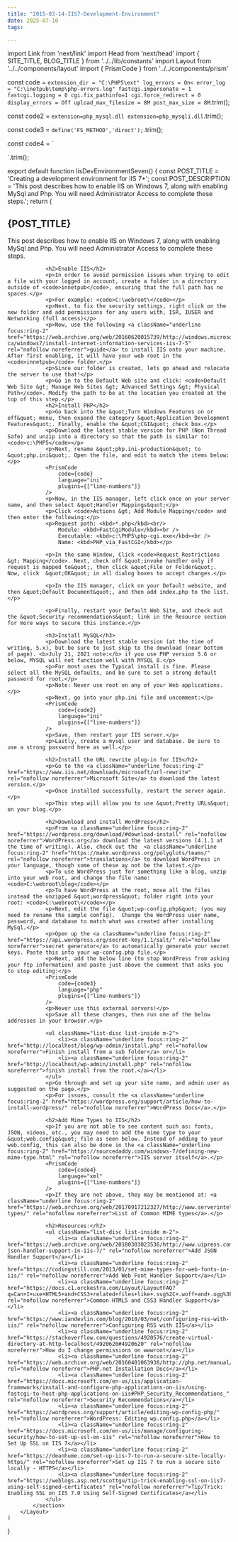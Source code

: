 ```yaml
---
title: "2015-03-14-IIS7-Development-Environment"
date: 2025-07-10
tags:

---
```


import Link from 'next/link'
import Head from 'next/head'
import { SITE_TITLE, BLOG_TITLE } from '../../lib/constants'
import Layout from '../../components/layout'
import { PrismCode } from '../../components/prism'

const code = `
extension_dir = "C:\PHP5\ext"
log_errors = On<
error_log = "C:\inetpub\temp\php-errors.log"
fastcgi.impersonate = 1
fastcgi.logging = 0
cgi.fix_pathinfo=1
cgi.force_redirect = 0
display_errors = Off
upload_max_filesize = 8M
post_max_size = 8M
`.trim();

const code2 = `
extension=php_mysql.dll
extension=php_mysqli.dll
`.trim();

const code3 = `
define('FS_METHOD','direct');
`.trim();

const code4 = `
<?xml version="1.0"?>
<configuration>
    <system.webServer>
        <staticContent>
          <mimeMap fileExtension=".json" mimeType="application/json" />
          <mimeMap fileExtension=".eot" mimeType="application/vnd.ms-fontobject" />
          <mimeMap fileExtension=".otf" mimeType="font/otf" />
          <mimeMap fileExtension=".ttf" mimeType="application/octet-stream" />
          <mimeMap fileExtension=".svg" mimeType="image/svg+xml" />
          <mimeMap fileExtension=".woff" mimeType="application/font-woff" />
          <mimeMap fileExtension=".woff2" mimeType="application/font-woff2" />
          <mimeMap fileExtension=".mp4" mimeType="video/mp4" />
          <mimeMap fileExtension=".m4v" mimeType="video/m4v" />
          <mimeMap fileExtension=".ogg" mimeType="video/ogg" />
          <mimeMap fileExtension=".ogv" mimeType="video/ogg" />
          <mimeMap fileExtension=".oga" mimeType="audio/ogg" />
          <mimeMap fileExtension=".spx" mimeType="audio/ogg" />
          <mimeMap fileExtension=".svg" mimeType="images/svg+xml" />
          <mimeMap fileExtension=".svgz" mimeType="images/svg+xml" />
          <mimeMap fileExtension=".appcache" mimeType="text/cache-manifest" />
          <mimeMap fileExtension=".rss" mimeType="application/rss+xml" />
     </staticContent>
    </system.webServer>
</configuration>
`.trim();

export default function IisDevEnvironmentSeven() {
    const POST_TITLE = 'Creating a development environment for IIS 7+';
    const POST_DESCRIPTION = 'This post describes how to enable IIS on Windows 7, along with enabling MySql and Php. You will need Administrator Access to complete these steps.';
    return (
        <Layout>
            <Head>
                <title>{POST_TITLE} - {SITE_TITLE}</title>
                <meta name="description" content={POST_DESCRIPTION} />
            </Head>
            <section aria-labelledby="main-content">
                <h1 id="main-content">{POST_TITLE}</h1>
                <p>This post describes how to enable IIS on Windows 7, along with enabling MySql and Php. You will need Administrator Access to complete these steps.</p>

                <h2>Enable IIS</h2>
                <p>In order to avoid permission issues when trying to edit a file with your logged in account, create a folder in a directory outside of <code>innetpub</code>, ensuring that the full path has no spaces.</p>
                <p>For example: <code>C:\webroot\</code></p>
                <p>Next, to fix the security settings, right click on the new folder and add permissions for any users with, ISR, IUSER and Networking (full access)</p>
                <p>Now, use the following <a className="underline focus:ring-2" href="https://web.archive.org/web/20160620015739/http://windows.microsoft.com/en-ca/windows7/install-internet-information-services-iis-7-5" rel="nofollow noreferrer">guide</a> to install IIS onto your machine. After first enabling, it will have your web root in the <code>innetpub</code> folder.</p>
                <p>Since our folder is created, lets go ahead and relocate the server to use that!</p>
                <p>Go in to the Default Web site and click: <code>Default Web Site &gt; Manage Web Sites &gt; Advanced Settings &gt; Physical Path</code>. Modify the path to be at the location you created at the top of this step.</p>
                <h2>Install PHP</h2>
                <p>Go back into the &quot;Turn Windows Features on or off&quot; menu, then expand the category &quot;Application Development Features&quot;. Finally, enable the &quot;CGI&quot; check box.</p>
                <p>Download the latest stable version for PHP (Non Thread Safe) and unzip into a directory so that the path is similar to: <code>c:\PHP5</code></p>
                <p>Next, rename &quot;php.ini-production&quot; to &quot;php.ini&quot;. Open the file, and edit to match the items below:</p>
                <PrismCode
                    code={code}
                    language="ini"
                    plugins={["line-numbers"]}
                />
                <p>Now, in the IIS manager, left click once on your server name, and then select &quot;Handler Mappings&quot;</p>
                <p>Click <code>Actions &gt; Add Module Mapping</code> and then enter the following:</p>
                <p>Request path: <kbd>*.php</kbd><br/>
                    Module: <kbd>FastCgiModule</kbd><br />
                    Executable: <kbd>c:\PHP5\php-cgi.exe</kbd><br />
                    Name: <kbd>PHP_via_FastCGI</kbd></p>
                
                <p>In the same Window, Click <code>Request Restrictions &gt; Mapping</code>. Next, check off &quot;invoke handler only if request is mapped to&quot;, then click &quot;File or Folder&quot;. Now, click  &quot;OK&quot; in all dialog boxes to accept changes.</p>

                <p>In the IIS manager, click on your Default website, and then &quot;Default Document&quot;, and then add index.php to the list.</p>

                <p>Finally, restart your Default Web Site, and check out the &quot;Security recommendations&quot; link in the Resource section for more ways to secure this instance.</p>

                <h3>Install MySQL</h3>
                <p>Download the latest stable version (at the time of writing, 5.x), but be sure to just skip to the download (near bottom of page). <b>July 21, 2021 note:</b> if you use PHP version 5.6 or below, MYSQL will not function well with MYSQL 8.</p>
                <p>For most uses the Typical install is fine. Please select all the MySQL defaults, and be sure to set a strong default password for root.</p>
                <p>Note: Never use root on any of your Web applications.</p>
                <p>Next, go into your php.ini file and uncomment:</p>
                <PrismCode
                    code={code2}
                    language="ini"
                    plugins={["line-numbers"]}
                />
                <p>Save, then restart your IIS server.</p>
                <p>Lastly, create a mysql user and database. Be sure to use a strong password here as well.</p>

                <h2>Install the URL rewrite plug-in for IIS</h2>
                <p>Go to the <a className="underline focus:ring-2" href="https://www.iis.net/downloads/microsoft/url-rewrite" rel="nofollow noreferrer">Microsoft Site</a> to download the latest version.</p>
                <p>Once installed successfully, restart the server again.</p>
                <p>This step will allow you to use &quot;Pretty URLs&quot; on your blog.</p>

                <h2>Download and install WordPress</h2>
                <p>From <a className="underline focus:ring-2" href="https://wordpress.org/download/#download-install" rel="nofollow noreferrer">WordPress.org</a> download the latest versions (4.1.1 at the time of writing). Also, check out the  <a className="underline focus:ring-2" href="https://make.wordpress.org/polyglots/teams/" rel="nofollow noreferrer">translations</a> to download WordPress in your language, though some of these ay not be the latest.</p>
                <p>To use WordPress just for something like a blog, unzip into your web root, and change the file name: <code>C:\webroot\blog</code></p>
                <p>To have WordPress at the root, move all the files instead the unzipped &quot;wordpress&quot; folder right into your root: <code>C:\webroot\</code></p>
                <p>Next, edit the file &quot;wp-config.php&quot; (you may need to rename the sample config).  Change the WordPress user name, password, and database to match what was created after installing MySql.</p>
                <p>Open up the <a className="underline focus:ring-2" href="https://api.wordpress.org/secret-key/1.1/salt/" rel="nofollow noreferrer">secret generator</a> to automatically generate your secret keys. Paste this into your wp-config.php file.</p>
                <p>Next, add the below line (to stop WordPress from asking your ftp information) and paste just above the comment that asks you to stop editing:</p>
                <PrismCode
                    code={code3}
                    language="php"
                    plugins={["line-numbers"]}
                />
                <p>Never use this external servers!</p>
                <p>Save all these changes, then run one of the below addresses in your browser.</p>

                <ul className="list-disc list-inside m-2">
                    <li><a className="underline focus:ring-2" href="http://localhost/blog/wp-admin/install.php" rel="nofollow noreferrer">Finish install from a sub folder</a> or</li>
                    <li><a className="underline focus:ring-2" href="http://localhost/wp-admin/install.php" rel="nofollow noreferrer">finish install from the root.</a></li>
                </ul>
                <p>Go through and set up your site name, and admin user as suggested on the page.</p>
                <p>For issues, consult the <a className="underline focus:ring-2" href="https://wordpress.org/support/article/how-to-install-wordpress/" rel="nofollow noreferrer">WordPress Docs</a>.</p>

                <h2>Add Mime Types to IIS</h2>
                <p>If you are not able to see content such as: fonts, JSON, videos, etc., you may need to add the mime type to your &quot;web.config&quot; file as seen below. Instead of adding to your web.config, this can also be done in the <a className="underline focus:ring-2" href="https://sourcedaddy.com/windows-7/defining-new-mime-type.html" rel="nofollow noreferrer">IIS server itself</a>.</p>
                <PrismCode
                    code={code4}
                    language="xml"
                    plugins={["line-numbers"]}
                />
                <p>If they are not above, they may be mentioned at: <a className="underline focus:ring-2" href="https://web.archive.org/web/20170917212327/http://www.serverintellect.com/support/iis/mime-types/" rel="nofollow noreferrer">List of Common MIME types</a>.</p>

                <h2>Resources:</h2>
                <ul className="list-disc list-inside m-2">
                    <li><a className="underline focus:ring-2" href="https://web.archive.org/web/20180303023536/http://www.uipress.com/add-json-handler-support-in-iis-7/" rel="nofollow noreferrer">Add JSON Handler Support</a></li>
                    <li><a className="underline focus:ring-2" href="https://codingstill.com/2013/01/set-mime-types-for-web-fonts-in-iis/" rel="nofollow noreferrer">Add Web Font Handler Support</a></li>
                    <li><a className="underline focus:ring-2" href="https://docs.c1.orckestra.com/Layout/LayoutFAQ?q=Can+I+use+HTML5+and+CSS3+related+files+like+.svg%2C+.woff+and+.ogg%3F" rel="nofollow noreferrer">Common HTML5 and CSS3 Handler Support</a></li>
                    <li><a className="underline focus:ring-2" href="https://www.iandevlin.com/blog/2010/03/net/configuring-rss-with-iis/" rel="nofollow noreferrer">Configuring RSS with IIS</a></li>
                    <li><a className="underline focus:ring-2" href="https://stackoverflow.com/questions/4920576/create-virtual-directory-at-http-localhost/4920620#4920620" rel="nofollow noreferrer">How do I change permissions on wwwroot</a></li>
                    <li><a className="underline focus:ring-2" href="https://web.archive.org/web/20160401063938/http://php.net/manual/en/install.windows.iis7.php" rel="nofollow noreferrer">PHP.net Installation Docs</a></li>
                    <li><a className="underline focus:ring-2" href="https://docs.microsoft.com/en-us/iis/application-frameworks/install-and-configure-php-applications-on-iis/using-fastcgi-to-host-php-applications-on-iis#PHP_Security_Recommendations_" rel="nofollow noreferrer">Security Recommendations</a></li>
                    <li><a className="underline focus:ring-2" href="https://wordpress.org/support/article/editing-wp-config-php/" rel="nofollow noreferrer">WordPress: Editing wp.config.php</a></li>
                    <li><a className="underline focus:ring-2" href="https://docs.microsoft.com/en-us/iis/manage/configuring-security/how-to-set-up-ssl-on-iis" rel="nofollow noreferrer">How to Set Up SSL on IIS 7</a></li>
                    <li><a className="underline focus:ring-2" href="https://deanhume.com/set-up-iis-7-to-run-a-secure-site-locally-https/" rel="nofollow noreferrer">Set up IIS 7 to run a secure site locally - HTTPS</a></li>
                    <li><a className="underline focus:ring-2" href="https://weblogs.asp.net/scottgu/tip-trick-enabling-ssl-on-iis7-using-self-signed-certificates" rel="nofollow noreferrer">Tip/Trick: Enabling SSL on IIS 7.0 Using Self-Signed Certificates</a></li>
                </ul>
            </section>
        </Layout>
    )
}
